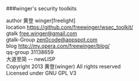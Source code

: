 ﻿###winger's security toolkits

  author 黄登 winger[freelight]<br />
  location https://github.com/freewinger/wsec_toolkit/<br />
  gtalk free.winger@gmail.com<br />
  gtalk-Group zen0code@appspot.com<br />
  blog http://my.opera.com/freewinger/blog/<br />
  qq-group 31138659<br />
  大道至简 -- newLISP<br />
  Copyright 2013 黄登(winger) All rights reserved<br />
  Licensed under GNU GPL V3<br />
